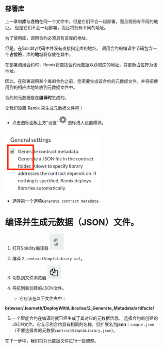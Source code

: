 ## 部署库

上一章的**库**与**合约**在同一个文件中。但是它们不会一起部署，而且将拥有不同的地址。 但是它们不会一起部署，而且将拥有不同的地址。

为了使用库，调用合约必须具有该库的地址。

但是，在Solidity代码中并没有直接指定库的地址。 调用合约的编译字节码包含一个**占位符**，库的**地址**将存放在其中。

在部署调用合约时，Remix将查找合约元数据以获取库的地址，并更新占位符为该地址。

因此，在部署调用某个库的合约之前，您需要生成该合约的元数据文件，并将把使用到的相应库地址放到元数据文件中。

合约的元数据是在**编译时**生成的。

让我们设置 Remix 来生成元数据文件吧！

 - 点击图标面板上方“设置”![settings](https://github.com/ethereum/remix-workshops/raw/master/DeployWithLibraries/2_Generate_Metadata/settings.png "Settings")图标进入设置模块。

![settings module](https://github.com/ethereum/remix-workshops/raw/master/DeployWithLibraries/2_Generate_Metadata/remix_settings.png "Settings Module")

 - 选择第一个选项`Generate contract metadata`.

# 编译并生成元数据（JSON）文件。

1. 打开Solidity编译器 ![Solidity Compiler](https://github.com/ethereum/remix-workshops/raw/master/DeployWithLibraries/2_Generate_Metadata/remix_icon_solidity.png "Solidity Compiler")

2. 编译 `2_contractSimpleLibrary.sol`。

3. 切换到文件浏览器 ![File Explorer](https://github.com/ethereum/remix-workshops/raw/master/DeployWithLibraries/2_Generate_Metadata/remix_file_explorer.png "File Explorer")

4. 导航到新创建的JSON文件。
    - 它应该在以下文件夹中：

**browser/.learneth/DeployWithLibraries/2_Generate_Metadata/artifacts/**

5. 一个智能合约在编译时就已经生成了其对应的元数据信息。  选择合约新创建的JSON文件。它与示例合约具有相同的名称，但扩展名为**json**：`sample.json`（不要选择库的元数据`contractSimpleLibrary.json`）。

在下一步中，我们将对元数据文件进行一些调整。
